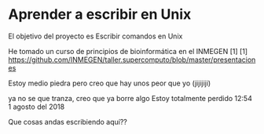 Aprender a escribir en Unix
========================

El objetivo del proyecto es
Escribir comandos en Unix

He tomado un curso de principios de bioinformática en el INMEGEN [1]
[1] https://github.com/INMEGEN/taller.supercomputo/blob/master/presentaciones

Estoy medio piedra pero creo que hay unos peor que yo (jijijiji)

ya no se que tranza, creo que ya borre algo
Estoy totalmente perdido 12:54 1 agosto del 2018

Que cosas andas escribiendo aquí??

